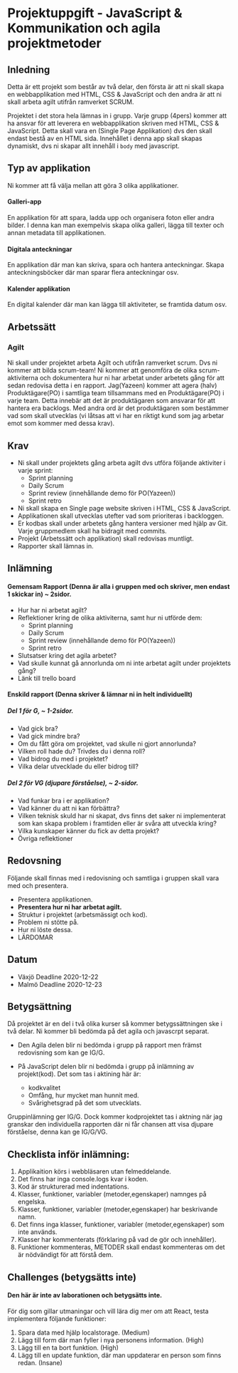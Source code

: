 # Projektuppgift - JavaScript & Kommunikation och agila projektmetoder

## Inledning

Detta är ett projekt som består av två delar, den första är att ni skall skapa en webbapplikation med HTML, CSS & JavaScript och den andra är att ni skall arbeta agilt utifrån ramverket SCRUM.

Projektet i det stora hela lämnas in i grupp. Varje grupp (4pers) kommer att ha ansvar för att leverera en webbapplikation skriven med HTML, CSS & JavaScript. Detta skall vara en (Single Page Applikation) dvs den skall endast bestå av en HTML sida. Innehållet i denna app skall skapas dynamiskt, dvs ni skapar allt innehåll i `body` med javascript.

## Typ av applikation

Ni kommer att få välja mellan att göra 3 olika applikationer.

#### Galleri-app

En applikation för att spara, ladda upp och organisera foton eller andra bilder. I denna kan man exempelvis skapa olika galleri, lägga till texter och annan metadata till applikationen.

#### Digitala anteckningar

En applikation där man kan skriva, spara och hantera anteckningar. Skapa anteckningsböcker där man sparar flera anteckningar osv.

#### Kalender applikation

En digital kalender där man kan lägga till aktiviteter, se framtida datum osv.

## Arbetssätt

### Agilt

Ni skall under projektet arbeta Agilt och utifrån ramverket scrum. Dvs ni kommer att bilda scrum-team! Ni kommer att genomföra de olika scrum-aktiviterna och dokumentera hur ni har arbetat under arbetets gång för att sedan redovisa detta i en rapport. Jag(Yazeen) kommer att agera (halv) Produktägare(PO) i samtliga team tillsammans med en Produktägare(PO) i varje team. Detta innebär att det är produktägaren som ansvarar för att hantera era backlogs. Med andra ord är det produktägaren som bestämmer vad som skall utvecklas (vi låtsas att vi har en riktigt kund som jag arbetar emot som kommer med dessa krav).

## Krav

- Ni skall under projektets gång arbeta agilt dvs utföra följande aktiviter i varje sprint:
  - Sprint planning
  - Daily Scrum
  - Sprint review (innehållande demo för PO(Yazeen))
  - Sprint retro
- Ni skall skapa en Single page website skriven i HTML, CSS & JavaScript.
- Applikationen skall utvecklas utefter vad som prioriteras i backloggen.
- Er kodbas skall under arbetets gång hantera versioner med hjälp av Git. Varje gruppmedlem skall ha bidragit med commits.
- Projekt (Arbetssätt och applikation) skall redovisas muntligt.
- Rapporter skall lämnas in.

## Inlämning

#### Gemensam Rapport (Denna är alla i gruppen med och skriver, men endast 1 skickar in) ~ 2sidor.

- Hur har ni arbetat agilt?
- Reflektioner kring de olika aktiviterna, samt hur ni utförde dem:
  - Sprint planning
  - Daily Scrum
  - Sprint review (innehållande demo för PO(Yazeen))
  - Sprint retro
- Slutsatser kring det agila arbetet?
- Vad skulle kunnat gå annorlunda om ni inte arbetat agilt under projektets gång?
- Länk till trello board

#### Enskild rapport (Denna skriver & lämnar ni in helt individuellt)
##### Del 1 för G, ~ 1-2sidor.
- Vad gick bra?
- Vad gick mindre bra?
- Om du fått göra om projektet, vad skulle ni gjort annorlunda?
- Vilken roll hade du? Trivdes du i denna roll?
- Vad bidrog du med i projektet?
- Vilka delar utvecklade du eller bidrog till?
##### Del 2 för VG (djupare förståelse), ~ 2-sidor.
- Vad funkar bra i er applikation?
- Vad känner du att ni kan förbättra?
- Vilken teknisk skuld har ni skapat, dvs finns det saker ni implementerat som kan skapa problem i framtiden eller är svåra att utveckla kring?
- Vilka kunskaper känner du fick av detta projekt?
- Övriga reflektioner

###

## Redovsning

Följande skall finnas med i redovisning och samtliga i gruppen skall vara med och presentera.

- Presentera applikationen.
- **Presentera hur ni har arbetat agilt.**
- Struktur i projektet (arbetsmässigt och kod).
- Problem ni stötte på.
- Hur ni löste dessa.
- LÄRDOMAR

## Datum

- Växjö Deadline 2020-12-22
- Malmö Deadline 2020-12-23

## Betygsättning

Då projektet är en del i två olika kurser så kommer betygssättningen ske i två delar. Ni kommer bli bedömda på det agila och javascrpt separat.

- Den Agila delen blir ni bedömda i grupp på rapport men främst redovisning som kan ge IG/G.

- På JavaScript delen blir ni bedömda i grupp på inlämning av projekt(kod). Det som tas i aktining här är:
  - kodkvalitet
  - Omfång, hur mycket man hunnit med.
  - Svårighetsgrad på det som utvecklats.

Gruppinlämning ger IG/G. Dock kommer kodprojektet tas i aktning när jag granskar den individuella rapporten där ni får chansen att visa djupare förståelse, denna kan ge IG/G/VG.

## Checklista inför inlämning:

1. Applikaition körs i webbläsaren utan felmeddelande.
1. Det finns har inga console.logs kvar i koden.
1. Kod är strukturerad med indentations.
1. Klasser, funktioner, variabler (metoder,egenskaper) namnges på engelska.
1. Klasser, funktioner, variabler (metoder,egenskaper) har beskrivande namn.
1. Det finns inga klasser, funktioner, variabler (metoder,egenskaper) som inte används.
1. Klasser har kommenterats (förklaring på vad de gör och innehåller).
1. Funktioner kommenteras, METODER skall endast kommenteras om det är nödvändigt för att förstå dem.

## Challenges (betygsätts inte)

#### Den här är inte av laborationen och betygsätts inte.

För dig som gillar utmaningar och vill lära dig mer om att React, testa implementera följande funktioner:

1. Spara data med hjälp localstorage. (Medium)
2. Lägg till form där man fyller i nya personens information. (High)
3. Lägg till en ta bort funktion. (High)
4. Lägg till en update funktion, där man uppdaterar en person som finns redan. (Insane)
